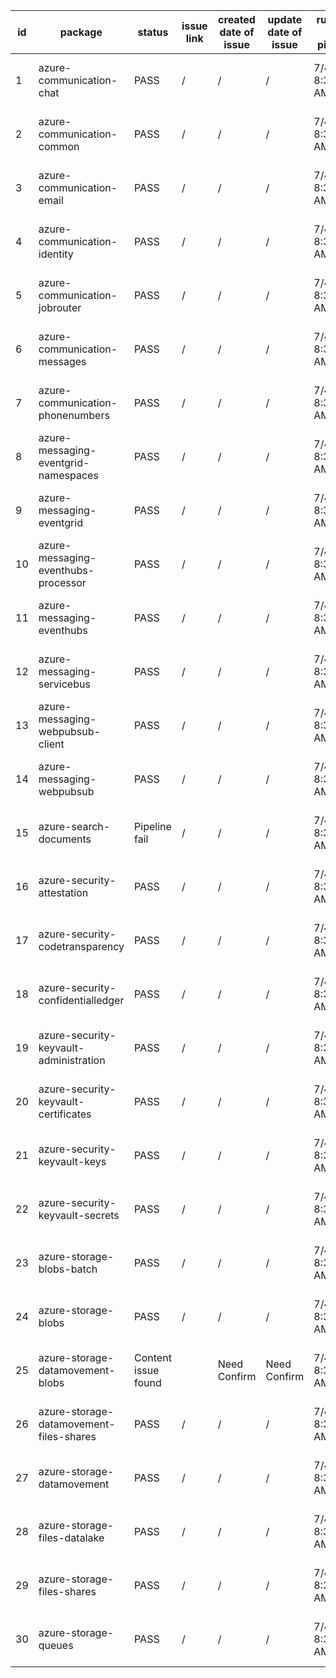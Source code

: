 
| id | package | status | issue link | created date of issue | update date of issue | run date of pipeline | pipeline run link |
|----|---------|--------|------------|-----------------------|----------------------| ---------------------| ----------------- |
| 1 | azure-communication-chat | PASS | / | / | / | 7/4/2025 8:31:57 AM | https://dev.azure.com/test-organi/content-validation-automation/_build/results?buildId=31 |
| 2 | azure-communication-common | PASS | / | / | / | 7/4/2025 8:31:57 AM | https://dev.azure.com/test-organi/content-validation-automation/_build/results?buildId=31 |
| 3 | azure-communication-email | PASS | / | / | / | 7/4/2025 8:31:57 AM | https://dev.azure.com/test-organi/content-validation-automation/_build/results?buildId=31 |
| 4 | azure-communication-identity | PASS | / | / | / | 7/4/2025 8:31:57 AM | https://dev.azure.com/test-organi/content-validation-automation/_build/results?buildId=31 |
| 5 | azure-communication-jobrouter | PASS | / | / | / | 7/4/2025 8:31:57 AM | https://dev.azure.com/test-organi/content-validation-automation/_build/results?buildId=31 |
| 6 | azure-communication-messages | PASS | / | / | / | 7/4/2025 8:31:57 AM | https://dev.azure.com/test-organi/content-validation-automation/_build/results?buildId=31 |
| 7 | azure-communication-phonenumbers | PASS | / | / | / | 7/4/2025 8:31:57 AM | https://dev.azure.com/test-organi/content-validation-automation/_build/results?buildId=31 |
| 8 | azure-messaging-eventgrid-namespaces | PASS | / | / | / | 7/4/2025 8:31:57 AM | https://dev.azure.com/test-organi/content-validation-automation/_build/results?buildId=31 |
| 9 | azure-messaging-eventgrid | PASS | / | / | / | 7/4/2025 8:31:57 AM | https://dev.azure.com/test-organi/content-validation-automation/_build/results?buildId=31 |
| 10 | azure-messaging-eventhubs-processor | PASS | / | / | / | 7/4/2025 8:31:57 AM | https://dev.azure.com/test-organi/content-validation-automation/_build/results?buildId=31 |
| 11 | azure-messaging-eventhubs | PASS | / | / | / | 7/4/2025 8:31:57 AM | https://dev.azure.com/test-organi/content-validation-automation/_build/results?buildId=31 |
| 12 | azure-messaging-servicebus | PASS | / | / | / | 7/4/2025 8:31:57 AM | https://dev.azure.com/test-organi/content-validation-automation/_build/results?buildId=31 |
| 13 | azure-messaging-webpubsub-client | PASS | / | / | / | 7/4/2025 8:31:57 AM | https://dev.azure.com/test-organi/content-validation-automation/_build/results?buildId=31 |
| 14 | azure-messaging-webpubsub | PASS | / | / | / | 7/4/2025 8:31:57 AM | https://dev.azure.com/test-organi/content-validation-automation/_build/results?buildId=31 |
| 15 | azure-search-documents | Pipeline fail | / | / | / | 7/4/2025 8:31:57 AM | https://dev.azure.com/test-organi/content-validation-automation/_build/results?buildId=31 |
| 16 | azure-security-attestation | PASS | / | / | / | 7/4/2025 8:31:57 AM | https://dev.azure.com/test-organi/content-validation-automation/_build/results?buildId=31 |
| 17 | azure-security-codetransparency | PASS | / | / | / | 7/4/2025 8:31:57 AM | https://dev.azure.com/test-organi/content-validation-automation/_build/results?buildId=31 |
| 18 | azure-security-confidentialledger | PASS | / | / | / | 7/4/2025 8:31:57 AM | https://dev.azure.com/test-organi/content-validation-automation/_build/results?buildId=31 |
| 19 | azure-security-keyvault-administration | PASS | / | / | / | 7/4/2025 8:31:57 AM | https://dev.azure.com/test-organi/content-validation-automation/_build/results?buildId=31 |
| 20 | azure-security-keyvault-certificates | PASS | / | / | / | 7/4/2025 8:31:57 AM | https://dev.azure.com/test-organi/content-validation-automation/_build/results?buildId=31 |
| 21 | azure-security-keyvault-keys | PASS | / | / | / | 7/4/2025 8:31:57 AM | https://dev.azure.com/test-organi/content-validation-automation/_build/results?buildId=31 |
| 22 | azure-security-keyvault-secrets | PASS | / | / | / | 7/4/2025 8:31:57 AM | https://dev.azure.com/test-organi/content-validation-automation/_build/results?buildId=31 |
| 23 | azure-storage-blobs-batch | PASS | / | / | / | 7/4/2025 8:31:57 AM | https://dev.azure.com/test-organi/content-validation-automation/_build/results?buildId=31 |
| 24 | azure-storage-blobs | PASS | / | / | / | 7/4/2025 8:31:57 AM | https://dev.azure.com/test-organi/content-validation-automation/_build/results?buildId=31 |
| 25 | azure-storage-datamovement-blobs | Content issue found |  | Need Confirm | Need Confirm | 7/4/2025 8:31:57 AM | https://dev.azure.com/test-organi/content-validation-automation/_build/results?buildId=31 |
| 26 | azure-storage-datamovement-files-shares | PASS | / | / | / | 7/4/2025 8:31:57 AM | https://dev.azure.com/test-organi/content-validation-automation/_build/results?buildId=31 |
| 27 | azure-storage-datamovement | PASS | / | / | / | 7/4/2025 8:31:57 AM | https://dev.azure.com/test-organi/content-validation-automation/_build/results?buildId=31 |
| 28 | azure-storage-files-datalake | PASS | / | / | / | 7/4/2025 8:31:57 AM | https://dev.azure.com/test-organi/content-validation-automation/_build/results?buildId=31 |
| 29 | azure-storage-files-shares | PASS | / | / | / | 7/4/2025 8:31:57 AM | https://dev.azure.com/test-organi/content-validation-automation/_build/results?buildId=31 |
| 30 | azure-storage-queues | PASS | / | / | / | 7/4/2025 8:31:57 AM | https://dev.azure.com/test-organi/content-validation-automation/_build/results?buildId=31 |